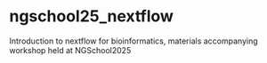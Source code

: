 # ngschool25_nextflow
Introduction to nextflow for bioinformatics, materials accompanying workshop held at NGSchool2025
